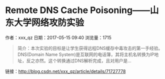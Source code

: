 # Remote DNS Cache Poisoning——山东大学网络攻防实验
作者：xxx_qz
日期：2017-05-15 09:40
浏览量：1715
> 简介：本次实验的目标是让学生获得远程DNS缓存中毒攻击的第一手经验。DNS(Domain Name System)是互联网的电话簿，其将主机名转换为IP地址，反之亦然。这个转换通过DNS解析完成，且对用户是...

 链接：http://blog.csdn.net/xxx_qz/article/details/71727778
